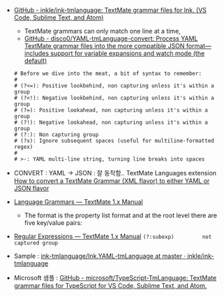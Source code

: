 - [GitHub - inkle/ink-tmlanguage: TextMate grammar files for Ink. (VS Code, Sublime Text, and Atom)](https://github.com/inkle/ink-tmlanguage)
    - TextMate grammars can only match one line at a time,
    - [GitHub - disco0/YAML-tmLanguage-convert: Process YAML TextMate grammar files into the more compatible JSON format—includes support for variable expansions and watch mode (the default)](https://iboxshare.com/disco0/YAML-tmLanguage-convert)

    ```
    # Before we dive into the meat, a bit of syntax to remember:
    #
    # (?<=): Positive lookbehind, non capturing unless it's within a group
    # (?<!): Negative lookbehind, non capturing unless it's within a group
    # (?=): Positive lookahead, non capturing unless it's within a group
    # (?!): Negative lookahead, non capturing unless it's within a group
    # (?:): Non capturing group
    # (?x): Ignore subsequent spaces (useful for multiline-formatted regex)
    #
    # >-: YAML multi-line string, turning line breaks into spaces
    ```


- CONVERT : YAML -> JSON : 잘 동작함..  TextMate Languages extension
[How to convert a TextMate Grammar (XML flavor) to either YAML or JSON flavor](https://stackoverflow.com/questions/61283282/how-to-convert-a-textmate-grammar-xml-flavor-to-either-yaml-or-json-flavor)   

- [Language Grammars — TextMate 1.x Manual](https://macromates.com/manual/en/language_grammars)
    - The format is the property list format and at the root level there are five key/value pairs:


- [Regular Expressions — TextMate 1.x Manual](https://macromates.com/manual/en/regular_expressions)
        ```
        (?:subexp)         not captured group
        ```

- Sample : [ink-tmlanguage/Ink.YAML-tmLanguage at master · inkle/ink-tmlanguage](https://github.com/inkle/ink-tmlanguage/blob/master/grammars/Ink.YAML-tmLanguage)        

- Microsoft 샘플 : [GitHub - microsoft/TypeScript-TmLanguage: TextMate grammar files for TypeScript for VS Code, Sublime Text, and Atom.](https://github.com/microsoft/TypeScript-TmLanguage)


